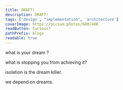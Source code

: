 ```yaml
---
title: DRAFT!
description: DRAFT!
tags: ['design', "implementation", 'architecture']
coverImage: https://picsum.photos/600/400
readButton: Curious?
pathPrefix: blogs
readable: true
---
```


what is your dream ?

what is stopping you from achieving it?

isolation is the dream killer.

we depend on dreams.
